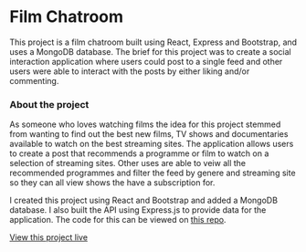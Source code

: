 # Film Chatroom

This project is a film chatroom built using React, Express and Bootstrap, and uses a MongoDB database. The brief for this project was to create a social interaction application where users could post to a single feed and other users were able to interact with the posts by either liking and/or commenting.

### About the project

As someone who loves watching films the idea for this project stemmed from wanting to find out the best new films, TV shows and documentaries available to watch on the best streaming sites. The application allows users to create a post that recommends a programme or film to watch on a selection of streaming sites. Other uses are able to veiw all the recommended programmes and filter the feed by genere and streaming site so they can all view shows the have a subscription for.

I created this project using React and Bootstrap and added a MongoDB database. I also built the API using Express.js to provide data for the application. The code for this can be viewed on [this repo](https://github.com/TTBoiMike/film-chatroom-be).

[View this project live](https://ttboimike.github.io/film-chatroom/)

